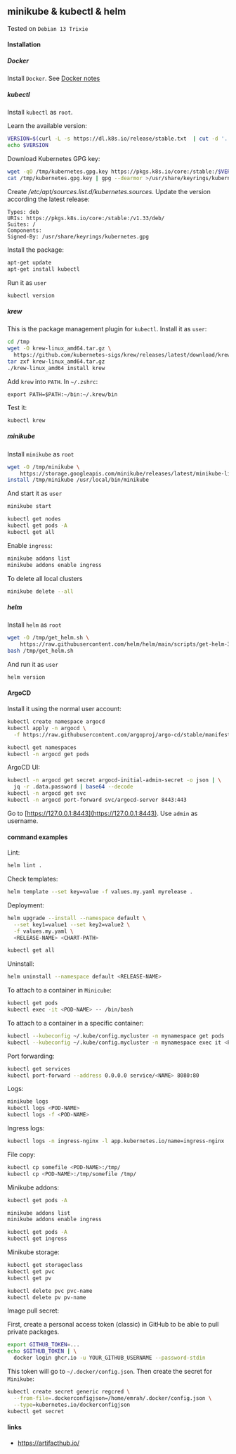 ## minikube & kubectl & helm

Tested on `Debian 13 Trixie`

#### Installation

##### Docker

Install `Docker`. See [Docker notes](docker-trixie.md)

##### kubectl

Install `kubectl` as `root`.

Learn the available version:

```bash
VERSION=$(curl -L -s https://dl.k8s.io/release/stable.txt  | cut -d '.' -f1-2)
echo $VERSION
```

Download Kubernetes GPG key:

```bash
wget -qO /tmp/kubernetes.gpg.key https://pkgs.k8s.io/core:/stable:/$VERSION/deb/Release.key
cat /tmp/kubernetes.gpg.key | gpg --dearmor >/usr/share/keyrings/kubernetes.gpg
```

Create _/etc/apt/sources.list.d/kubernetes.sources_. Update the version
according the latest release:

```
Types: deb
URIs: https://pkgs.k8s.io/core:/stable:/v1.33/deb/
Suites: /
Components:
Signed-By: /usr/share/keyrings/kubernetes.gpg
```

Install the package:

```bash
apt-get update
apt-get install kubectl
```

Run it as `user`

```bash
kubectl version
```

##### krew

This is the package management plugin for `kubectl`. Install it as `user`:

```bash
cd /tmp
wget -O krew-linux_amd64.tar.gz \
  https://github.com/kubernetes-sigs/krew/releases/latest/download/krew-linux_amd64.tar.gz
tar zxf krew-linux_amd64.tar.gz
./krew-linux_amd64 install krew
```

Add `krew` into `PATH`. In `~/.zshrc`:

```
export PATH=$PATH:~/bin:~/.krew/bin
```

Test it:

```bash
kubectl krew
```

##### minikube

Install `minikube` as `root`

```bash
wget -O /tmp/minikube \
    https://storage.googleapis.com/minikube/releases/latest/minikube-linux-amd64
install /tmp/minikube /usr/local/bin/minikube
```

And start it as `user`

```bash
minikube start

kubectl get nodes
kubectl get pods -A
kubectl get all
```

Enable `ingress`:

```bash
minikube addons list
minikube addons enable ingress
```

To delete all local clusters

```bash
minikube delete --all
```

##### helm

Install `helm` as `root`

```bash
wget -O /tmp/get_helm.sh \
    https://raw.githubusercontent.com/helm/helm/main/scripts/get-helm-3
bash /tmp/get_helm.sh
```

And run it as `user`

```bash
helm version
```

#### ArgoCD

Install it using the normal user account:

```bash
kubectl create namespace argocd
kubectl apply -n argocd \
  -f https://raw.githubusercontent.com/argoproj/argo-cd/stable/manifests/install.yaml

kubectl get namespaces
kubectl -n argocd get pods
```

ArgoCD UI:

```bash
kubectl -n argocd get secret argocd-initial-admin-secret -o json | \
  jq -r .data.password | base64 --decode
kubectl -n argocd get svc
kubectl -n argocd port-forward svc/argocd-server 8443:443
```

Go to [https://127.0.0.1:8443](https://127.0.0.1:8443). Use `admin` as username.

#### command examples

Lint:

```bash
helm lint .
```

Check templates:

```bash
helm template --set key=value -f values.my.yaml myrelease .
```

Deployment:

```bash
helm upgrade --install --namespace default \
  --set key1=value1 --set key2=value2 \
  -f values.my.yaml \
  <RELEASE-NAME> <CHART-PATH>

kubectl get all
```

Uninstall:

```bash
helm uninstall --namespace default <RELEASE-NAME>
```

To attach to a container in `Minicube`:

```bash
kubectl get pods
kubectl exec -it <POD-NAME> -- /bin/bash
```

To attach to a container in a specific container:

```bash
kubectl --kubeconfig ~/.kube/config.mycluster -n mynamespace get pods
kubectl --kubeconfig ~/.kube/config.mycluster -n mynamespace exec it <POD-NAME> -- /bin/bash
```

Port forwarding:

```bash
kubectl get services
kubectl port-forward --address 0.0.0.0 service/<NAME> 8080:80
```

Logs:

```bash
minikube logs
kubectl logs <POD-NAME>
kubectl logs -f <POD-NAME>
```

Ingress logs:

```bash
kubectl logs -n ingress-nginx -l app.kubernetes.io/name=ingress-nginx
```

File copy:

```bash
kubectl cp somefile <POD-NAME>:/tmp/
kubectl cp <POD-NAME>:/tmp/somefile /tmp/
```

Minikube addons:

```bash
kubectl get pods -A

minikube addons list
minikube addons enable ingress

kubectl get pods -A
kubectl get ingress
```

Minikube storage:

```bash
kubectl get storageclass
kubectl get pvc
kubectl get pv

kubectl delete pvc pvc-name
kubectl delete pv pv-name
```

Image pull secret:

First, create a personal access token (classic) in GitHub to be able to pull
private packages.

```bash
export GITHUB_TOKEN=...
echo $GITHUB_TOKEN | \
  docker login ghcr.io -u YOUR_GITHUB_USERNAME --password-stdin
```

This token will go to `~/.docker/config.json`. Then create the secret for
`Minikube`:

```bash
kubectl create secret generic regcred \
  --from-file=.dockerconfigjson=/home/emrah/.docker/config.json \
  --type=kubernetes.io/dockerconfigjson
kubectl get secret
```

#### links

- https://artifacthub.io/
